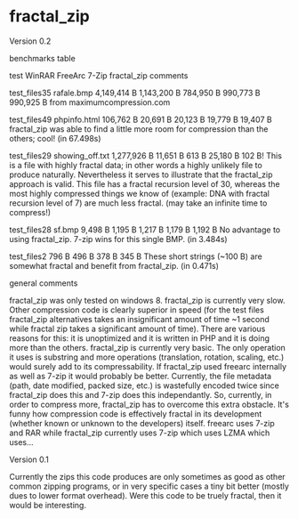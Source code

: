 # fractal_zip

Version 0.2

benchmarks table

test 	        WinRAR 	      FreeArc 	  7-Zip 	    fractal_zip 	comments

test_files35
rafale.bmp
4,149,414 B 	1,143,200 B 	784,950 B 	990,773 B 	990,925 B
from maximumcompression.com

test_files49
phpinfo.html
106,762 B 	  20,691 B 	    20,123 B 	  19,779 B 	  19,407 B
fractal_zip was able to find a little more room for compression than the others; cool! (in 67.498s)

test_files29
showing_off.txt
1,277,926 B 	11,651 B 	    613 B 	    25,180 B 	  102 B!
This is a file with highly fractal data; in other words a highly unlikely file to produce naturally. Nevertheless it serves to illustrate that the fractal_zip approach is valid. This file has a fractal recursion level of 30, whereas the most highly compressed things we know of (example: DNA with fractal recursion level of 7) are much less fractal. (may take an infinite time to compress!)

test_files28
sf.bmp
9,498 B 	    1,195 B 	    1,217 B 	  1,179 B 	  1,192 B   No advantage to using fractal_zip. 7-zip wins for this single BMP. (in 3.484s)

test_files2 	796 B 	      496 B 	    378 B 	    345 B     These short strings (~100 B) are somewhat fractal and benefit from fractal_zip. (in 0.471s)
 	

general comments

fractal_zip was only tested on windows 8.
fractal_zip is currently very slow. Other compression code is clearly superior in speed (for the test files fractal_zip alternatives takes an insignificant amount of time ~1 second while fractal zip takes a significant amount of time). There are various reasons for this: it is unoptimized and it is written in PHP and it is doing more than the others.
fractal_zip is currently very basic. The only operation it uses is substring and more operations (translation, rotation, scaling, etc.) would surely add to its compressability.
If fractal_zip used freearc internally as well as 7-zip it would probably be better.
Currently, the file metadata (path, date modified, packed size, etc.) is wastefully encoded twice since fractal_zip does this and 7-zip does this independantly. So, currently, in order to compress more, fractal_zip has to overcome this extra obstacle.
It's funny how compression code is effectively fractal in its development (whether known or unknown to the developers) itself. freearc uses 7-zip and RAR while fractal_zip currently uses 7-zip which uses LZMA which uses...

Version 0.1

Currently the zips this code produces are only sometimes as good as other common zipping programs, or in very specific cases a tiny
bit better (mostly dues to lower format overhead). Were this code to be truely fractal, then it would be interesting.
